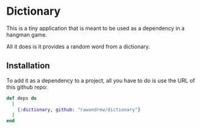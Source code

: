 # Dictionary

This is a tiny application that is meant to be used as a dependency in a hangman game.

All it does is it provides a random word from a dictionary.

## Installation

To add it as a dependency to a project, all you have to do is use the URL of this github repo:

```elixir
def deps do
  [
    {:dictionary, github: "rawandrew/dictionary"}
  ]
end
```

